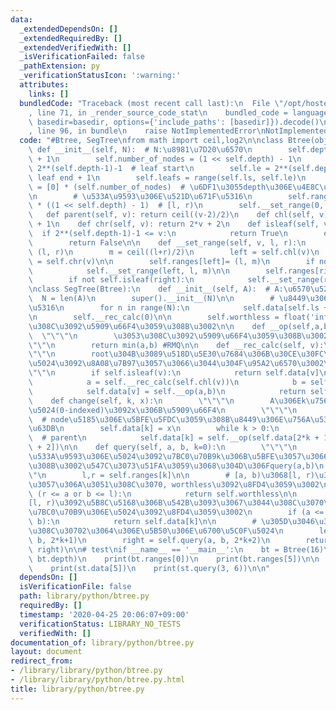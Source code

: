 ```yaml
---
data:
  _extendedDependsOn: []
  _extendedRequiredBy: []
  _extendedVerifiedWith: []
  _isVerificationFailed: false
  _pathExtension: py
  _verificationStatusIcon: ':warning:'
  attributes:
    links: []
  bundledCode: "Traceback (most recent call last):\n  File \"/opt/hostedtoolcache/Python/3.9.1/x64/lib/python3.9/site-packages/onlinejudge_verify/documentation/build.py\"\
    , line 71, in _render_source_code_stat\n    bundled_code = language.bundle(stat.path,\
    \ basedir=basedir, options={'include_paths': [basedir]}).decode()\n  File \"/opt/hostedtoolcache/Python/3.9.1/x64/lib/python3.9/site-packages/onlinejudge_verify/languages/python.py\"\
    , line 96, in bundle\n    raise NotImplementedError\nNotImplementedError\n"
  code: "#Btree, SegTree\nfrom math import ceil,log2\n\nclass Btree(object):\n   \
    \ def __init__(self, N):  # N:\u8981\u7D20\u6570\n        self.depth = ceil(log2(N))\
    \ + 1\n        self.number_of_nodes = (1 << self.depth) - 1\n        self.ls =\
    \ 2**(self.depth-1)-1  # leaf start\n        self.le = 2**(self.depth  )-1  #\
    \ leaf end + 1\n        self.leafs = range(self.ls, self.le)\n        self.data\
    \ = [0] * (self.number_of_nodes)  # \u6DF1\u3055depth\u306E\u4E8C\u5206\u6728\n\
    \n        # \u533A\u9593\u306E\u521D\u671F\u5316\n        self.ranges = [(0,0)]\
    \ * ((1 << self.depth) - 1)  # [l, r)\n        self.__set_range(0, 0, N)\n\n \
    \   def parent(self, v): return ceil((v-2)/2)\n    def chl(self, v): return 2*v\
    \ + 1\n    def chr(self, v): return 2*v + 2\n    def isleaf(self, v):\n      \
    \  if 2**(self.depth-1)-1 <= v:\n            return True\n        else:\n    \
    \        return False\n\n    def __set_range(self, v, l, r):\n        self.ranges[v]=\
    \ (l, r)\n        m = ceil((l+r)/2)\n        left = self.chl(v)\n        right\
    \ = self.chr(v)\n\n        self.ranges[left]= (l, m)\n        if not self.isleaf(left):\n\
    \            self.__set_range(left, l, m)\n\n        self.ranges[right]= (m, r)\n\
    \        if not self.isleaf(right):\n            self.__set_range(right, m, r)\n\
    \nclass SegTree(Btree):\n    def __init__(self, A):  # A:\u6570\u5217\n      \
    \  N = len(A)\n        super().__init__(N)\n\n        # \u8449\u306E\u521D\u671F\
    \u5316\n        for n in range(N):\n            self.data[self.ls + n] = A[n]\n\
    \n        self.__rec_calc(0)\n\n        self.worthless = float('inf')  #\u3053\
    \u308C\u3092\u5909\u66F4\u3059\u308B\u3002\n\n    def __op(self,a,b):\n      \
    \  \"\"\"\n        \u3053\u308C\u3092\u5909\u66F4\u3059\u308B\u3002\n        \"\
    \"\"\n        return min(a,b) #RMQ\n\n    def __rec_calc(self, v):\n        \"\
    \"\"\n        root\u304B\u3089\u518D\u5E30\u7684\u306B\u30CE\u30FC\u30C9\u306E\
    \u5024\u3092\u8A08\u7B97\u3057\u3066\u3044\u304F\u95A2\u6570\u3002\n        \"\
    \"\"\n        if self.isleaf(v):\n            return self.data[v]\n        else:\n\
    \            a = self.__rec_calc(self.chl(v))\n            b = self.__rec_calc(self.chr(v))\n\
    \            self.data[v] = self.__op(a,b)\n            return self.data[v]\n\n\
    \    def change(self, k, x):\n        \"\"\"\n        A\u306Ek\u756A\u76EE\u306E\
    \u5024(0-indexed)\u3092x\u306B\u5909\u66F4\n        \"\"\"\n        k += self.ls\
    \  # node\u5185\u306E\u5BFE\u5FDC\u3059\u308B\u8449\u306E\u756A\u53F7\u306B\u5909\
    \u63DB\n        self.data[k] = x\n        while k > 0:\n            k = (k-1)//2\
    \  # parent\n            self.data[k] = self.__op(self.data[2*k + 1], self.data[2*k\
    \ + 2])\n\n    def query(self, a, b, k=0):\n        \"\"\"\n        [a, b)\u306E\
    \u533A\u9593\u306E\u5024\u3092\u7BC0\u70B9k\u306B\u5BFE\u3057\u3066\u6C42\u3081\
    \u308B\u3002\u547C\u3073\u51FA\u3059\u3068\u304D\u306Fquery(a,b)\n        \"\"\
    \"\n        l,r = self.ranges[k]\n\n        # [a, b)\u3068[l, r)\u304C\u4EA4\u5DEE\
    \u3057\u306A\u3051\u308C\u3070, worthless\u3092\u8FD4\u3059\u3002\n        if\
    \ (r <= a or b <= l):\n            return self.worthless\n\n        # [a, b)\u304C\
    [l, r)\u3092\u5B8C\u5168\u306B\u542B\u3093\u3067\u3044\u308C\u3070\u3053\u306E\
    \u7BC0\u70B9\u306E\u5024\u3092\u8FD4\u3059\u3002\n        if (a <= l and r <=\
    \ b):\n            return self.data[k]\n\n        # \u305D\u3046\u3067\u306A\u3051\
    \u308C\u30702\u3064\u306E\u5B50\u306E\u6700\u5C0F\u5024\n        left = self.query(a,\
    \ b, 2*k+1)\n        right = self.query(a, b, 2*k+2)\n        return self.__op(left,\
    \ right)\n\n# test\nif __name__ == '__main__':\n    bt = Btree(16)\n    print('depth',\
    \ bt.depth)\n    print(bt.ranges[0])\n    print(bt.ranges[5])\n\n    st = SegTree([5,3,7,9,6,4,1,2])\n\
    \    print(st.data[5])\n    print(st.query(3, 6))\n\n"
  dependsOn: []
  isVerificationFile: false
  path: library/python/btree.py
  requiredBy: []
  timestamp: '2020-04-25 20:06:07+09:00'
  verificationStatus: LIBRARY_NO_TESTS
  verifiedWith: []
documentation_of: library/python/btree.py
layout: document
redirect_from:
- /library/library/python/btree.py
- /library/library/python/btree.py.html
title: library/python/btree.py
---
```

